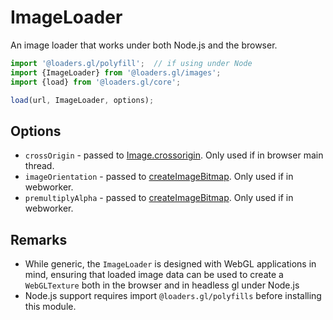 # ImageLoader

An image loader that works under both Node.js and the browser.

```js
import '@loaders.gl/polyfill';  // if using under Node
import {ImageLoader} from '@loaders.gl/images';
import {load} from '@loaders.gl/core';

load(url, ImageLoader, options);
```

## Options

- `crossOrigin` - passed to [Image.crossorigin](https://developer.mozilla.org/en-US/docs/Web/HTML/Element/img). Only used if in browser main thread.
- `imageOrientation` - passed to [createImageBitmap](https://developer.mozilla.org/en-US/docs/Web/API/WindowOrWorkerGlobalScope/createImageBitmap). Only used if in webworker.
- `premultiplyAlpha` - passed to [createImageBitmap](https://developer.mozilla.org/en-US/docs/Web/API/WindowOrWorkerGlobalScope/createImageBitmap). Only used if in webworker.

## Remarks

- While generic, the `ImageLoader` is designed with WebGL applications in mind, ensuring that loaded image data can be used to create a `WebGLTexture` both in the browser and in headless gl under Node.js
- Node.js support requires import `@loaders.gl/polyfills` before installing this module.
